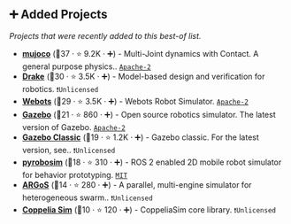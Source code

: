 ## ➕ Added Projects

_Projects that were recently added to this best-of list._

- <b><a href="https://pyrobosim.readthedocs.io/">mujoco</a></b> (🥇37 ·  ⭐ 9.2K · ➕) - Multi-Joint dynamics with Contact. A general purpose physics.. <code><a href="http://bit.ly/3nYMfla">Apache-2</a></code>
- <b><a href="https://drake.mit.edu/">Drake</a></b> (🥉30 ·  ⭐ 3.5K · ➕) - Model-based design and verification for robotics. <code>❗Unlicensed</code>
- <b><a href="https://www.cyberbotics.com/">Webots</a></b> (🥇29 ·  ⭐ 3.5K · ➕) - Webots Robot Simulator. <code><a href="http://bit.ly/3nYMfla">Apache-2</a></code>
- <b><a href="https://gazebosim.org/home">Gazebo</a></b> (🥈21 ·  ⭐ 860 · ➕) - Open source robotics simulator. The latest version of Gazebo. <code><a href="http://bit.ly/3nYMfla">Apache-2</a></code>
- <b><a href="https://classic.gazebosim.org/">Gazebo Classic</a></b> (🥈19 ·  ⭐ 1.2K · ➕) - Gazebo classic. For the latest version, see.. <code>❗Unlicensed</code>
- <b><a href="https://pyrobosim.readthedocs.io/">pyrobosim</a></b> (🥉18 ·  ⭐ 310 · ➕) - ROS 2 enabled 2D mobile robot simulator for behavior prototyping. <code><a href="http://bit.ly/34MBwT8">MIT</a></code>
- <b><a href="https://www.argos-sim.info/">ARGoS</a></b> (🥉14 ·  ⭐ 280 · ➕) - A parallel, multi-engine simulator for heterogeneous swarm.. <code>❗Unlicensed</code>
- <b><a href="http://coppeliarobotics.com/">Coppelia Sim</a></b> (🥉10 ·  ⭐ 120 · ➕) - CoppeliaSim core library. <code>❗Unlicensed</code>

